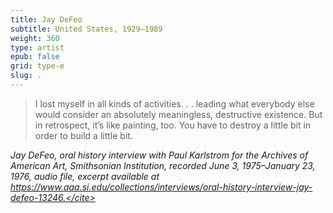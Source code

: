 ```yaml
---
title: Jay DeFeo
subtitle: United States, 1929–1989
weight: 360
type: artist
epub: false
grid: type-e
slug: .
---
```

> I lost myself in all kinds of activities. . . leading what everybody else would consider an absolutely meaningless, destructive existence. But in retrospect, it’s like painting, too. You have to destroy a little bit in order to build a little bit.

<cite>Jay DeFeo, oral history interview with Paul Karlstrom for the Archives of American Art, Smithsonian Institution, recorded June 3, 1975–January 23, 1976, audio file, excerpt available at https://www.aaa.si.edu/collections/interviews/oral-history-interview-jay-defeo-13246.</cite>
